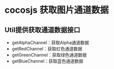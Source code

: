# cocosjs 获取图片通道数据 #

## Util提供获取通道数据接口   ##
- getAlphaChannel：获取Alpha通道数据  
- getRedChannel：获取红色通道数据 
- getGreenChannel：获取绿色通道数据  
- getBlueChannel：获取蓝色通道数据 

